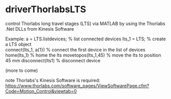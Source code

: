 # driverThorlabsLTS
control Thorlabs long travel stages (LTS) via MATLAB by using the Thorlabs .Net DLLs from Kinesis Software

Example:
a = LTS.listdevices;      % list connected devices
lts_1 = LTS;              % create a LTS object  
connect(lts_1, a{1})      % connect the first device in the list of devices
home(lts_1)               % home the lts
movetopos(lts_1,45)       % move the lts to position 45 mm
disconnect(lts1)          % disconnect device

(more to come)

note Thorlabs's Kinesis Software is required: https://www.thorlabs.com/software_pages/ViewSoftwarePage.cfm?Code=Motion_Control&viewtab=0
